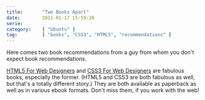```yaml
---
title:       "Two Books Apart"
date:        2011-01-17 15:59:26
serie:       
category:    [ "Ubuntu" ]
tag:         [ "books", "CSS3", "HTML5", "recommendations" ]
---
```


Here comes two book recommendations from a guy from whom you don't expect book recommendations.

[HTML5 For Web Designers](http://books.alistapart.com/products/html5-for-web-designers) and [CSS3 For Web Designers](http://books.alistapart.com/products/css3-for-web-designers) are fabulous books, especially the former. (HTML5 and CSS3 are both fabulous as well, but that's a totally different story.) They are both available as paperback as well as in various ebook formats. Don't miss them, if you work with the web!
